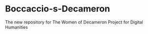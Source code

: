 Boccaccio-s-Decameron
=====================

The new repository for The Women of Decameron Project for Digital Humanities
